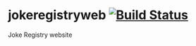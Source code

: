 # jokeregistryweb [![Build Status](https://travis-ci.org/jokeregistry/jokeregistryweb.svg?branch=twitter-integration)](https://travis-ci.org/jokeregistry/jokeregistryweb)
Joke Registry website
